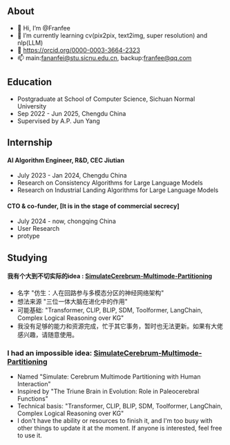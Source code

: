 ## About
- 👋 Hi, I’m @Franfee
- 🌱 I’m currently learning cv(pix2pix, text2img, super resolution) and nlp(LLM)
- 👀 https://orcid.org/0000-0003-3664-2323
- 📫 main:fananfei@stu.sicnu.edu.cn, backup:franfee@qq.com
## Education
- Postgraduate at School of Computer Science, Sichuan Normal University 
- Sep 2022 - Jun 2025, Chengdu China 
- Supervised by A.P. Jun Yang
## Internship
#### AI Algorithm Engineer, R&D, CEC Jiutian
- July 2023 - Jan 2024, Chengdu China 
- Research on Consistency Algorithms for Large Language Models
- Research on Industrial Landing Algorithms for Large Language Models
#### CTO & co-funder, [It is in the stage of commercial secrecy]
- July 2024 - now, chongqing China
- User Research
- protype
## Studying
#### 我有个大到不切实际的idea : [SimulateCerebrum-Multimode-Partitioning](https://github.com/Franfee/SimulateCerebrum-Multimode-Partitioning) 
- 名字 "仿生：人在回路参与多模态分区的神经网络架构"
- 想法来源 "三位一体大脑在进化中的作用"
- 可能基础: "Transformer, CLIP, BLIP, SDM, Toolformer, LangChain, Complex Logical Reasoning over KG"
- 我没有足够的能力和资源完成，忙于其它事务，暂时也无法更新。如果有大佬感兴趣，请随意使用。
### I had an impossible idea: [SimulateCerebrum-Multimode-Partitioning](https://github.com/Franfee/SimulateCerebrum-Multimode-Partitioning)
- Named "Simulate: Cerebrum Multimode Partitioning with Human Interaction"
- Inspired by "The Triune Brain in Evolution: Role in Paleocerebral Functions"
- Technical basis: "Transformer, CLIP, BLIP, SDM, Toolformer, LangChain, Complex Logical Reasoning over KG"
- I don't have the ability or resources to finish it, and I'm too busy with other things to update it at the moment. If anyone is interested, feel free to use it.
<!---
Franfee/Franfee is a ✨ special ✨ repository because its `README.md` (this file) appears on your GitHub profile.
You can click the Preview link to take a look at your changes.
--->
